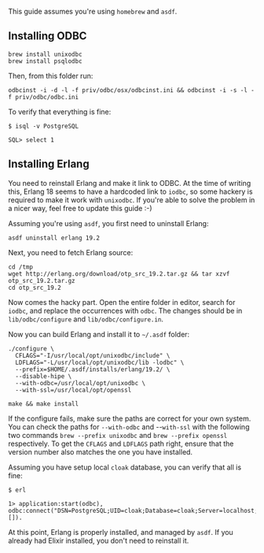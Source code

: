 This guide assumes you're using `homebrew` and `asdf`.

## Installing ODBC

```
brew install unixodbc
brew install psqlodbc
```

Then, from this folder run:

```
odbcinst -i -d -l -f priv/odbc/osx/odbcinst.ini && odbcinst -i -s -l -f priv/odbc/odbc.ini
```

To verify that everything is fine:

```
$ isql -v PostgreSQL

SQL> select 1
```

## Installing Erlang

You need to reinstall Erlang and make it link to ODBC. At the time of writing this, Erlang 18 seems to have a hardcoded link to `iodbc`, so some hackery is required to make it work with `unixodbc`. If you're able to solve the problem in a nicer way, feel free to update this guide :-)

Assuming you're using `asdf`, you first need to uninstall Erlang:

```
asdf uninstall erlang 19.2
```

Next, you need to fetch Erlang source:

```
cd /tmp
wget http://erlang.org/download/otp_src_19.2.tar.gz && tar xzvf otp_src_19.2.tar.gz
cd otp_src_19.2
```

Now comes the hacky part. Open the entire folder in editor, search for `iodbc`, and replace the occurrences with `odbc`. The changes should be in `lib/odbc/configure` and `lib/odbc/configure.in`.

Now you can build Erlang and install it to `~/.asdf` folder:

```
./configure \
  CFLAGS="-I/usr/local/opt/unixodbc/include" \
  LDFLAGS="-L/usr/local/opt/unixodbc/lib -lodbc" \
  --prefix=$HOME/.asdf/installs/erlang/19.2/ \
  --disable-hipe \
  --with-odbc=/usr/local/opt/unixodbc \
  --with-ssl=/usr/local/opt/openssl

make && make install
```

If the configure fails, make sure the paths are correct for your own system.
You can check the paths for `--with-odbc` and --`with-ssl` with the following two commands
`brew --prefix unixodbc` and `brew --prefix openssl` respectively.
To get the `CFLAGS` and `LDFLAGS` path right, ensure that the version number also matches
the one you have installed.

Assuming you have setup local `cloak` database, you can verify that all is fine:

```
$ erl

1> application:start(odbc), odbc:connect("DSN=PostgreSQL;UID=cloak;Database=cloak;Server=localhost;", []).
```

At this point, Erlang is properly installed, and managed by `asdf`. If you already had Elixir installed, you don't need to reinstall it.
